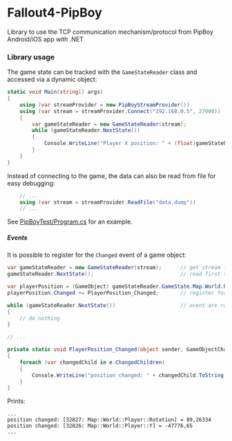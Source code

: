 # Fallout4-PipBoy
Library to use the TCP communication mechanism/protocol from PipBoy Android/iOS app with .NET

### Library usage

The game state can be tracked with the `GameStateReader` class and accessed via a dynamic object:
```csharp
static void Main(string[] args)
{
    using (var streamProvider = new PipBoyStreamProvider())
    using (var stream = streamProvider.Connect("192.168.0.5", 27000))
    {
        var gameStateReader = new GameStateReader(stream);
        while (gameStateReader.NextState())
        {
            Console.WriteLine("Player X position: " + (float)gameStateReader.GameState.Map.World.Player.X);
        }
    }
}
```

Instead of connecting to the game, the data can also be read from file for easy debugging:
```csharp
    // ...
    using (var stream = streamProvider.ReadFile("data.dump"))
    // ...
```

See [PipBoyTest/Program.cs](PipBoyTest/Program.cs) for an example.

##### Events

It is possible to register for the `Changed` event of a game object:
```csharp
var gameStateReader = new GameStateReader(stream);      // get stream from network or file
gameStateReader.NextState();                            // read first state

var playerPosition = (GameObject) gameStateReader.GameState.Map.World.Player;
playerPosition.Changed += PlayerPosition_Changed;       // register for Changed event

while (gameStateReader.NextState())                     // event are raised before NextState returns
{
    // do nothing
}

// ...

private static void PlayerPosition_Changed(object sender, GameObjectChangedEvent e)
{
    foreach (var changedChild in e.ChangedChildren)
    {
        Console.WriteLine("position changed: " + changedChild.ToString(true));
    }
}
```
Prints:
```
...
position changed: [32827: Map::World::Player::Rotation] = 89,26334
position changed: [32826: Map::World::Player::Y] = -47776,65
...
```
